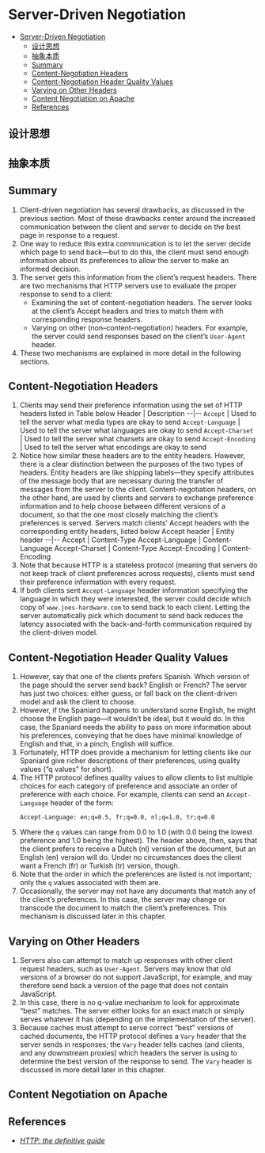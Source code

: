# Server-Driven Negotiation


<!-- TOC -->

- [Server-Driven Negotiation](#server-driven-negotiation)
    - [设计思想](#%E8%AE%BE%E8%AE%A1%E6%80%9D%E6%83%B3)
    - [抽象本质](#%E6%8A%BD%E8%B1%A1%E6%9C%AC%E8%B4%A8)
    - [Summary](#summary)
    - [Content-Negotiation Headers](#content-negotiation-headers)
    - [Content-Negotiation Header Quality Values](#content-negotiation-header-quality-values)
    - [Varying on Other Headers](#varying-on-other-headers)
    - [Content Negotiation on Apache](#content-negotiation-on-apache)
    - [References](#references)

<!-- /TOC -->


## 设计思想


## 抽象本质


## Summary
1. Client-driven negotiation has several drawbacks, as discussed in the previous section. Most of these drawbacks center around the increased communication between the client and server to decide on the best page in response to a request. 
2. One way to reduce this extra communication is to let the server decide which page to send back—but to do this, the client must send enough information about its preferences to allow the server to make an informed decision. 
3. The server gets this information from the client’s request headers. There are two mechanisms that HTTP servers use to evaluate the proper response to send to a client:
    * Examining the set of content-negotiation headers. The server looks at the client’s Accept headers and tries to match them with corresponding response headers. 
    * Varying on other (non–content-negotiation) headers. For example, the server could send responses based on the client’s `User-Agent` header.
4. These two mechanisms are explained in more detail in the following sections.


## Content-Negotiation Headers
1. Clients may send their preference information using the set of HTTP headers listed in Table below
    Header | Description
    --|--
    `Accept` | Used to tell the server what media types are okay to send
    `Accept-Language` | Used to tell the server what languages are okay to send
    `Accept-Charset` | Used to tell the server what charsets are okay to send
    `Accept-Encoding` | Used to tell the server what encodings are okay to send
2. Notice how similar these headers are to the entity headers. However, there is a clear distinction between the purposes of the two types of headers. Entity headers are like shipping labels—they specify attributes of the message body that are necessary during the transfer of messages from the server to the client. Content-negotiation headers, on the other hand, are used by clients and servers to exchange preference information and to help choose between different versions of a document, so that the one most closely matching the client’s preferences is served. Servers match clients’ Accept headers with the corresponding entity headers, listed below
    Accept header | Entity header
    --|--
    Accept | Content-Type
    Accept-Language | Content-Language
    Accept-Charset | Content-Type
    Accept-Encoding | Content-Encoding
3. Note that because HTTP is a stateless protocol (meaning that servers do not keep track of client preferences across requests), clients must send their preference information with every request. 
4. If both clients sent `Accept-Language` header information specifying the language in which they were interested, the server could decide which copy of `www.joes-hardware.com` to send back to each client. Letting the server automatically pick which document to send back reduces the latency associated with the back-and-forth communication required by the client-driven model.


## Content-Negotiation Header Quality Values
1. However, say that one of the clients prefers Spanish. Which version of the page should the server send back? English or French? The server has just two choices: either guess, or fall back on the client-driven model and ask the client to choose. 
2. However, if the Spaniard happens to understand some English, he might choose the English page—it wouldn’t be ideal, but it would do. In this case, the Spaniard needs the ability to pass on more information about his preferences, conveying that he does have minimal knowledge of English and that, in a pinch, English will suffice. 
3. Fortunately, HTTP does provide a mechanism for letting clients like our Spaniard give richer descriptions of their preferences, using quality values (“q values” for short).
4. The HTTP protocol defines quality values to allow clients to list multiple choices for each category of preference and associate an order of preference with each choice. For example, clients can send an `Accept-Language` header of the form: 
    ```
    Accept-Language: en;q=0.5, fr;q=0.0, nl;q=1.0, tr;q=0.0
    ```
5. Where the `q` values can range from 0.0 to 1.0 (with 0.0 being the lowest preference and 1.0 being the highest). The header above, then, says that the client prefers to receive a Dutch (nl) version of the document, but an English (en) version will do. Under no circumstances does the client want a French (fr) or Turkish (tr) version, though. 
6. Note that the order in which the preferences are listed is not important; only the `q` values associated with them are.
7. Occasionally, the server may not have any documents that match any of the client’s preferences. In this case, the server may change or transcode the document to match the client’s preferences. This mechanism is discussed later in this chapter.   


## Varying on Other Headers
1. Servers also can attempt to match up responses with other client request headers, such as `User-Agent`. Servers may know that old versions of a browser do not support JavaScript, for example, and may therefore send back a version of the page that does not contain JavaScript. 
2. In this case, there is no q-value mechanism to look for approximate “best” matches. The server either looks for an exact match or simply serves whatever it has (depending on the implementation of the server). 
3. Because caches must attempt to serve correct “best” versions of cached documents, the HTTP protocol defines a `Vary` header that the server sends in responses; the `Vary` header tells caches (and clients, and any downstream proxies) which headers the server is using to determine the best version of the response to send. The `Vary` header is discussed in more detail later in this chapter.


## Content Negotiation on Apache


## References
* [*HTTP: the definitive guide*](https://book.douban.com/subject/1440226/)